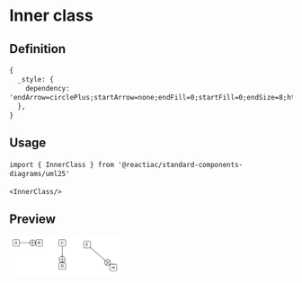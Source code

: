 # Inner class

## Definition

```
{
  _style: { 
    dependency: 'endArrow=circlePlus;startArrow=none;endFill=0;startFill=0;endSize=8;html=1;labelBackgroundColor=none;',
  },
}
```

## Usage

```
import { InnerClass } from '@reactiac/standard-components-diagrams/uml25'

<InnerClass/>
```

## Preview

<img src="./inner-class.png" width="200"/>
